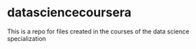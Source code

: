 # datasciencecoursera
This is a repo for files created in the courses of the data science specialization

